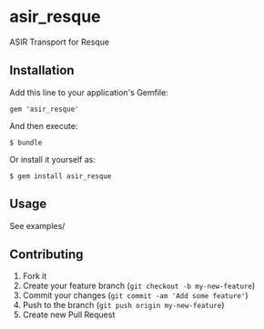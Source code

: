 # asir_resque

ASIR Transport for Resque

## Installation

Add this line to your application's Gemfile:

    gem 'asir_resque'

And then execute:

    $ bundle

Or install it yourself as:

    $ gem install asir_resque

## Usage

See examples/

## Contributing

1. Fork it
2. Create your feature branch (`git checkout -b my-new-feature`)
3. Commit your changes (`git commit -am 'Add some feature'`)
4. Push to the branch (`git push origin my-new-feature`)
5. Create new Pull Request
